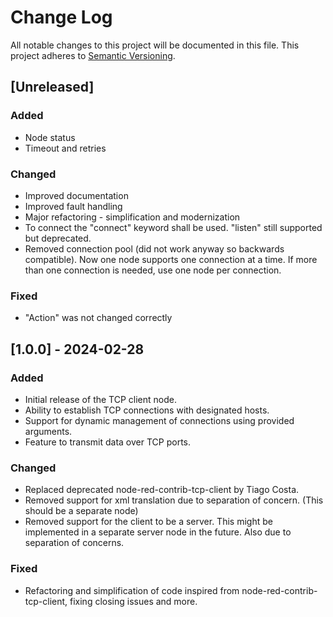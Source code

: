# Change Log

All notable changes to this project will be documented in this file. This project adheres to [Semantic Versioning](http://semver.org/).

## [Unreleased]
### Added
- Node status
- Timeout and retries

### Changed
- Improved documentation
- Improved fault handling
- Major refactoring - simplification and modernization 
- To connect the "connect" keyword shall be used. "listen" still supported but deprecated.
- Removed connection pool (did not work anyway so backwards compatible). Now one node supports one connection at a time.
If more than one connection is needed, use one node per connection.

### Fixed
- "Action" was not changed correctly

## [1.0.0] - 2024-02-28
### Added
- Initial release of the TCP client node.
- Ability to establish TCP connections with designated hosts.
- Support for dynamic management of connections using provided arguments.
- Feature to transmit data over TCP ports.

### Changed
- Replaced deprecated node-red-contrib-tcp-client by Tiago Costa.
- Removed support for xml translation due to separation of concern. (This 
should be a separate node)
- Removed support for the client to be a server. This might be implemented in a separate server node in the future. Also due to separation of concerns.

### Fixed
- Refactoring and simplification of code inspired from node-red-contrib-tcp-client, fixing closing issues and more.

